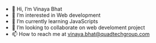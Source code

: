 - 👋 Hi, I’m Vinaya Bhat
- 👀 I’m interested in Web development
- 🌱 I’m currently learning JavaScripts
- 💞️ I’m looking to collaborate on web develoment project
- 📫 How to reach me at vinaya.bhat@quadtechgroup.com

<!---
Vinayabhat09/Vinayabhat09 is a ✨ special ✨ repository because its `README.md` (this file) appears on your GitHub profile.
You can click the Preview link to take a look at your changes.
--->

